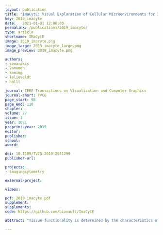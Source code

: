 ```yaml
---
layout: publication
title: "ImaCytE: Visual Exploration of Cellular Microenvironments for Imaging Mass Cytometry Data"
key: 2019_imacyte
date:   2021-01-01 12:00:00
permalink: /publications/2019_imacyte/
type: article
shortname: IMaCytE
image: 2019_imacyte.png
image_large: 2019_imacyte_large.png
image_preview: 2019_imacyte.png

authors:
- somarakis
- vanunen
- koning
- lelieveldt
- hollt

journal: IEEE Transactions on Visualization and Computer Graphics
journal-short: TVCG
page_start: 98
page_end: 110
chapter:
volume: 27
issue: 1
year: 2021
preprint-year: 2019
editor:
publisher:
school:
award:

doi: 10.1109/TVCG.2019.2931299
publisher-url:

projects:
- imagingcytometry

external-project:

videos:

pdf: 2019_imacyte.pdf
supplement:
supplements:
code: https://github.com/biovault/ImaCytE

abstract: "Tissue functionality is determined by the characteristics of tissue-resident cells and their interactions within their microenvironment. Imaging Mass Cytometry offers the opportunity to distinguish cell types with high precision and link them to their spatial location in intact tissues at sub-cellular resolution. This technology produces large amounts of spatially-resolved high-dimensional data, which constitutes a serious challenge for the data analysis. We present an interactive visual analysis workflow for the end-to-end analysis of Imaging Mass Cytometry data that was developed in close collaboration with domain expert partners. We implemented the presented workflow in an interactive visual analysis tool; ImaCytE. Our workflow is designed to allow the user to discriminate cell types according to their protein expression profiles and analyze their cellular microenvironments, aiding in the formulation or verification of hypotheses on tissue architecture and function. Finally, we show the effectiveness of our workflow and ImaCytE through a case study performed by a collaborating specialist."

---
```

